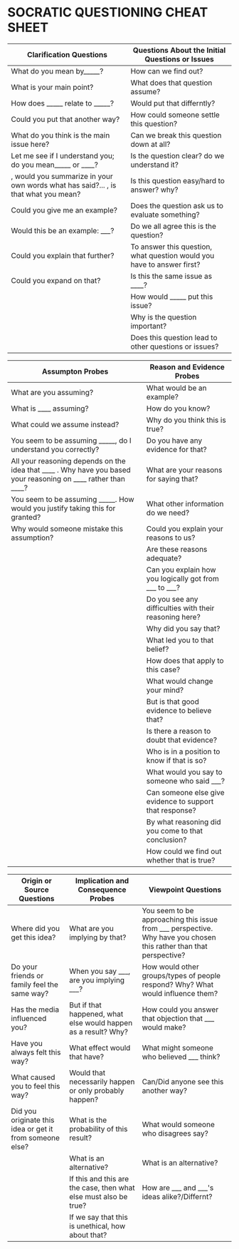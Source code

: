 # SOCRATIC QUESTIONING CHEAT SHEET

| Clarification Questions | Questions About the Initial Questions or Issues | 
| --- | --- |
| What do you mean by_____? | How can we find out? |
| What is your main point? | What does that question assume? |
| How does _____ relate to _____? | Would <name> put that differntly? |
| Could you put that another way? | How could someone settle this question? |
| What do you think is the main issue here? | Can we break this question down at all? |
| Let me see if I understand you; do you mean_____ or ____? | Is the question clear? do we understand it? |
| <name>, would you summarize in your own words what <name2> has said?... <name2>, is that what you mean? | Is this question easy/hard to answer? why? |
| Could you give me an example? | Does the question ask us to evaluate something? |
| Would this be an example: ___? | Do we all agree this is the question? |
| Could you explain that further? | To answer this question, what question would you have to answer first? |
| Could you expand on that? | Is this the same issue as ____? |
| | How would _____ put this issue? |
| | Why is the question important? |
| | Does this question lead to other questions or issues? |

| Assumpton Probes | Reason and Evidence Probes |
| --- | --- |
| What are you assuming? | What would be an example? |
| What is ____ assuming? | How do you know? |
| What could we assume instead? | Why do you think this is true? |
| You seem to be assuming _____, do I understand you correctly? | Do you have any evidence for that? | What difference does that make? |
| All your reasoning depends on the idea that  ____ . Why have you based your reasoning on ____ rather than ____? | What are your reasons for saying that? |
| You seem to be assuming _____. How would you justify taking this for granted? | What other information do we need? |
| Why would someone mistake this assumption? | Could you explain your reasons to us? |
| | Are these reasons adequate? |
| | Can you explain how you logically got from ___ to ___? |
| | Do you see any difficulties with their reasoning here? |
| | Why did you say that? |
| | What led you to that belief? |
| | How does that apply to this case? |
| | What would change your mind? |
| | But is that good evidence to believe that? |
| | Is there a reason to doubt that evidence? |
| | Who is in a position to know if that is so? |
| | What would you say to someone who said ___? |
| | Can someone else give evidence to support that response? |
| | By what reasoning did you come to that conclusion? |
| |How could we find out whether that is true? |

| Origin or Source Questions | Implication and Consequence Probes | Viewpoint Questions |
| --- | --- | --- |
| Where did you get this idea? | What are you implying by that? | You seem to be approaching this issue from ___ perspective. Why have you chosen this rather than that perspective? |
| Do your friends or family feel the same way? | When you say ___, are you implying ___? | How would other groups/types of people respond? Why? What would influence them? |
| Has the media influenced you? | But if that happened, what else would happen as a result? Why? | How could you answer that objection that ___ would make? |
| Have you always felt this way? | What effect would that have? | What might someone who believed ___ think? |
| What caused you to feel this way? | Would that necessarily happen or only probably happen? | Can/Did anyone see this another way? |
| Did you originate this idea or get it from someone else? | What is the probability of this result? | What would someone who disagrees say? |
| | What is an alternative? | What is an alternative? |
| | If this and this are the case, then what else must also be true? | How are ___ and ___'s ideas alike?/Differnt? |
| | If we say that this is unethical, how about that? | |





